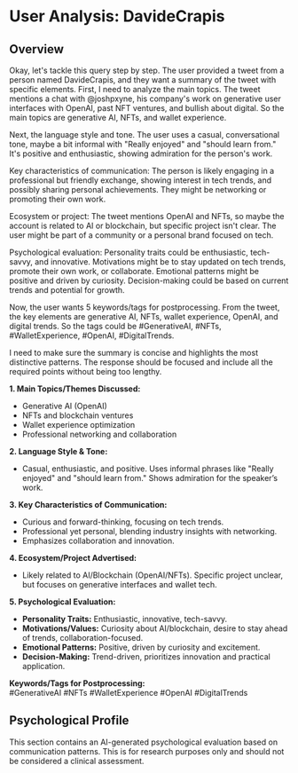 # User Analysis: DavideCrapis

## Overview

<think>
Okay, let's tackle this query step by step. The user provided a tweet from a person named DavideCrapis, and they want a summary of the tweet with specific elements. First, I need to analyze the main topics. The tweet mentions a chat with @joshpxyne, his company's work on generative user interfaces with OpenAI, past NFT ventures, and bullish about digital. So the main topics are generative AI, NFTs, and wallet experience.

Next, the language style and tone. The user uses a casual, conversational tone, maybe a bit informal with "Really enjoyed" and "should learn from." It's positive and enthusiastic, showing admiration for the person's work.

Key characteristics of communication: The person is likely engaging in a professional but friendly exchange, showing interest in tech trends, and possibly sharing personal achievements. They might be networking or promoting their own work.

Ecosystem or project: The tweet mentions OpenAI and NFTs, so maybe the account is related to AI or blockchain, but specific project isn't clear. The user might be part of a community or a personal brand focused on tech.

Psychological evaluation: Personality traits could be enthusiastic, tech-savvy, and innovative. Motivations might be to stay updated on tech trends, promote their own work, or collaborate. Emotional patterns might be positive and driven by curiosity. Decision-making could be based on current trends and potential for growth.

Now, the user wants 5 keywords/tags for postprocessing. From the tweet, the key elements are generative AI, NFTs, wallet experience, OpenAI, and digital trends. So the tags could be #GenerativeAI, #NFTs, #WalletExperience, #OpenAI, #DigitalTrends.

I need to make sure the summary is concise and highlights the most distinctive patterns. The response should be focused and include all the required points without being too lengthy.
</think>

**1. Main Topics/Themes Discussed:**  
- Generative AI (OpenAI)  
- NFTs and blockchain ventures  
- Wallet experience optimization  
- Professional networking and collaboration  

**2. Language Style & Tone:**  
- Casual, enthusiastic, and positive. Uses informal phrases like "Really enjoyed" and "should learn from." Shows admiration for the speaker’s work.  

**3. Key Characteristics of Communication:**  
- Curious and forward-thinking, focusing on tech trends.  
- Professional yet personal, blending industry insights with networking.  
- Emphasizes collaboration and innovation.  

**4. Ecosystem/Project Advertised:**  
- Likely related to AI/Blockchain (OpenAI/NFTs). Specific project unclear, but focuses on generative interfaces and wallet tech.  

**5. Psychological Evaluation:**  
- **Personality Traits:** Enthusiastic, innovative, tech-savvy.  
- **Motivations/Values:** Curiosity about AI/blockchain, desire to stay ahead of trends, collaboration-focused.  
- **Emotional Patterns:** Positive, driven by curiosity and excitement.  
- **Decision-Making:** Trend-driven, prioritizes innovation and practical application.  

**Keywords/Tags for Postprocessing:**  
#GenerativeAI #NFTs #WalletExperience #OpenAI #DigitalTrends

## Psychological Profile

This section contains an AI-generated psychological evaluation based on communication patterns. This is for research purposes only and should not be considered a clinical assessment.